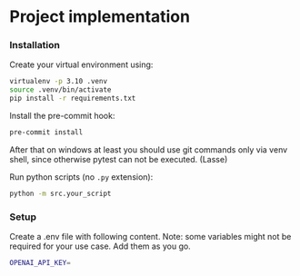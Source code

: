 # Project implementation

### Installation

Create your virtual environment using:

```bash
virtualenv -p 3.10 .venv
source .venv/bin/activate
pip install -r requirements.txt
```

Install the pre-commit hook:

```bash
pre-commit install
```
After that on windows at least you should use git commands only via venv shell, since otherwise pytest can not be executed. (Lasse)

Run python scripts (no `.py` extension):

```bash
python -m src.your_script
```

### Setup

Create a .env file with following content. Note: some variables might not be required for your use case. Add them as you go.

```bash
OPENAI_API_KEY=
```
